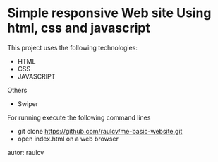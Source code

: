 # Simple responsive Web site Using html, css and javascript
This project uses the following technologies:

* HTML
* CSS
* JAVASCRIPT

Others
* Swiper

For running execute the following command lines
* git clone https://github.com/raulcv/me-basic-website.git
* open index.html on a web browser

autor: raulcv